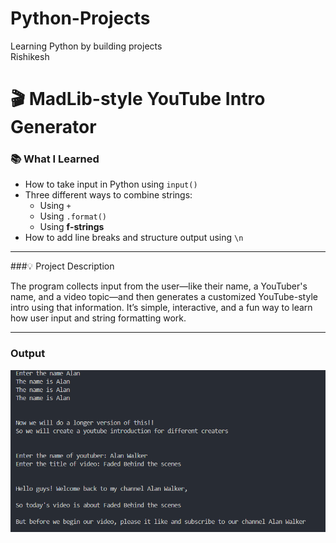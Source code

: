 # Python-Projects
Learning Python by building projects 
<br>
Rishikesh 

# 🎬 MadLib-style YouTube Intro Generator 

### 📚 What I Learned

- How to take input in Python using `input()`
- Three different ways to combine strings:
  - Using `+`
  - Using `.format()`
  - Using **f-strings**
- How to add line breaks and structure output using `\n`

---

###💡 Project Description

The program collects input from the user—like their name, a YouTuber's name, and a video topic—and then generates a customized YouTube-style intro using that information. It’s simple, interactive, and a fun way to learn how user input and string formatting work.

---

### Output 

![MadLib Output](./images/madlib_output.png)




